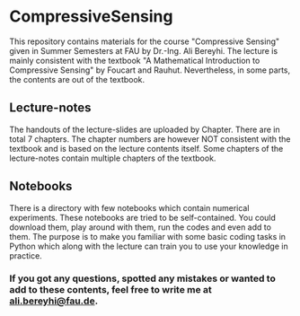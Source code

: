 # CompressiveSensing
This repository contains materials for the course "Compressive Sensing" given in Summer Semesters at FAU by Dr.-Ing. Ali Bereyhi. The lecture is mainly consistent with the textbook "A Mathematical Introduction to Compressive Sensing" by Foucart and Rauhut. Nevertheless, in some parts, the contents are out of the textbook.
## Lecture-notes
The handouts of the lecture-slides are uploaded by Chapter. There are in total 7 chapters. The chapter numbers are however NOT consistent with the textbook and is based on the lecture contents itself. Some chapters of the lecture-notes contain multiple chapters of the textbook.
## Notebooks
There is a directory with few notebooks which contain numerical experiments. These notebooks are tried to be self-contained. You could download them, play around with them, run the codes and even add to them. The purpose is to make you familiar with some basic coding tasks in Python which along with the lecture can train you to use your knowledge in practice.

### If you got any questions, spotted any mistakes or wanted to add to these contents, feel free to write me at ali.bereyhi@fau.de.
